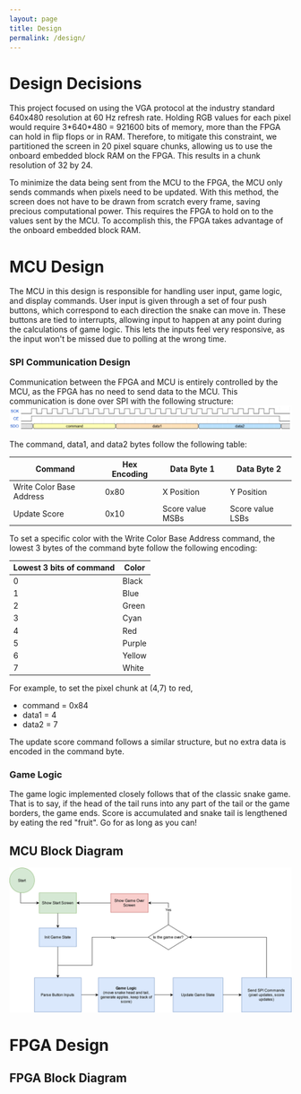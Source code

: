 ```yaml
---
layout: page
title: Design
permalink: /design/
---
```

# Design Decisions
This project focused on using the VGA protocol at the industry standard 640x480 resolution at 60 Hz refresh rate. Holding RGB values for each pixel would require 3\*640\*480 = 921600 bits of memory, more than the FPGA can hold in flip flops or in RAM. Therefore, to mitigate this constraint, we partitioned the screen in 20 pixel square chunks, allowing us to use the onboard embedded block RAM on the FPGA. This results in a chunk resolution of 32 by 24. 

To minimize the data being sent from the MCU to the FPGA, the MCU only sends commands when pixels need to be updated. With this method, the screen does not have to be drawn from scratch every frame, saving precious computational power. This requires the FPGA to hold on to the values sent by the MCU. To accomplish this, the FPGA takes advantage of the onboard embedded block RAM. 


# MCU Design
The MCU in this design is responsible for handling user input, game logic, and display commands. User input is given through a set of four push buttons, which correspond to each direction the snake can move in. These buttons are tied to interrupts, allowing input to happen at any point during the calculations of game logic. This lets the inputs feel very responsive, as the input won't be missed due to polling at the wrong time. 

### SPI Communication Design
Communication between the FPGA and MCU is entirely controlled by the MCU, as the FPGA has no need to send data to the MCU. This communication is done over SPI with the following structure:
![SPI Timing Diagram](./assets/img/spi_timing.png)

The command, data1, and data2 bytes follow the following table:


| Command | Hex Encoding | Data Byte 1 | Data Byte 2 |
| ------- | ------------ | ----------- | ----------- |
| Write Color Base Address | 0x80 | X Position | Y Position |
| Update Score | 0x10 | Score value MSBs | Score value LSBs |


To set a specific color with the Write Color Base Address command, the lowest 3 bytes of the command byte follow the following encoding:


| Lowest 3 bits of command | Color |
| ------------------------ | ----- |
| 0 | Black |
| 1 | Blue |
| 2 | Green |
| 3 | Cyan |
| 4 | Red |
| 5 | Purple |
| 6 | Yellow |
| 7 | White |


For example, to set the pixel chunk at (4,7) to red,
- command = 0x84
- data1 = 4
- data2 = 7

The update score command follows a similar structure, but no extra data is encoded in the command byte.

### Game Logic
The game logic implemented closely follows that of the classic snake game. That is to say, if the head of the tail runs into any part of the tail or the game borders, the game ends. Score is accumulated and snake tail is lengthened by eating the red "fruit". Go for as long as you can!


## MCU Block Diagram

![MCU Block Diagram](./assets/img/MCU_Block_Diagram.png)

# FPGA Design

## FPGA Block Diagram
